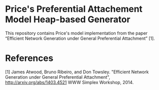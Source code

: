 # Price's Preferential Attachement Model Heap-based Generator

This repository contains Price's model implementation from the paper
“Efficient Network Generation under General Preferential Attachment” [1].

# References

[1] James Atwood, Bruno Ribeiro, and Don Towsley. "Efficient Network
   Generation under General Preferential Attachment", http://arxiv.org/abs/1403.4521
   WWW Simplex Workshop, 2014.  
